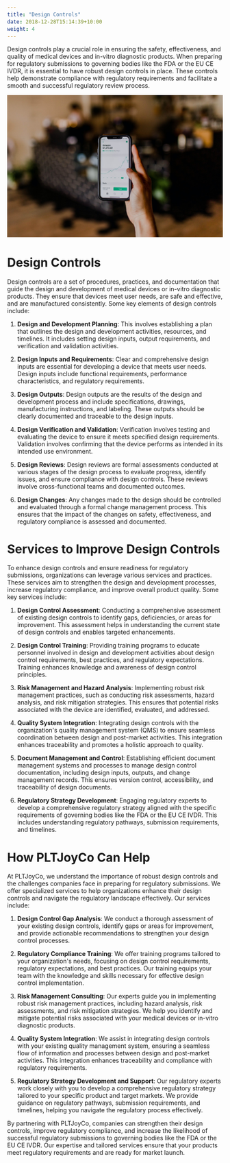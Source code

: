 ```yaml
---
title: "Design Controls"
date: 2018-12-28T15:14:39+10:00
weight: 4
---
```


Design controls play a crucial role in ensuring the safety, effectiveness, and quality of medical devices and in-vitro diagnostic products. When preparing for regulatory submissions to governing bodies like the FDA or the EU CE IVDR, it is essential to have robust design controls in place. These controls help demonstrate compliance with regulatory requirements and facilitate a smooth and successful regulatory review process.

![Accounting Services](/images/austin-distel-nGc5RT2HmF0-unsplash.jpg)

# Design Controls

Design controls are a set of procedures, practices, and documentation that guide the design and development of medical devices or in-vitro diagnostic products. They ensure that devices meet user needs, are safe and effective, and are manufactured consistently. Some key elements of design controls include:

1. **Design and Development Planning**: This involves establishing a plan that outlines the design and development activities, resources, and timelines. It includes setting design inputs, output requirements, and verification and validation activities.

2. **Design Inputs and Requirements**: Clear and comprehensive design inputs are essential for developing a device that meets user needs. Design inputs include functional requirements, performance characteristics, and regulatory requirements.

3. **Design Outputs**: Design outputs are the results of the design and development process and include specifications, drawings, manufacturing instructions, and labeling. These outputs should be clearly documented and traceable to the design inputs.

4. **Design Verification and Validation**: Verification involves testing and evaluating the device to ensure it meets specified design requirements. Validation involves confirming that the device performs as intended in its intended use environment.

5. **Design Reviews**: Design reviews are formal assessments conducted at various stages of the design process to evaluate progress, identify issues, and ensure compliance with design controls. These reviews involve cross-functional teams and documented outcomes.

6. **Design Changes**: Any changes made to the design should be controlled and evaluated through a formal change management process. This ensures that the impact of the changes on safety, effectiveness, and regulatory compliance is assessed and documented.

# Services to Improve Design Controls

To enhance design controls and ensure readiness for regulatory submissions, organizations can leverage various services and practices. These services aim to strengthen the design and development processes, increase regulatory compliance, and improve overall product quality. Some key services include:

1. **Design Control Assessment**: Conducting a comprehensive assessment of existing design controls to identify gaps, deficiencies, or areas for improvement. This assessment helps in understanding the current state of design controls and enables targeted enhancements.

2. **Design Control Training**: Providing training programs to educate personnel involved in design and development activities about design control requirements, best practices, and regulatory expectations. Training enhances knowledge and awareness of design control principles.

3. **Risk Management and Hazard Analysis**: Implementing robust risk management practices, such as conducting risk assessments, hazard analysis, and risk mitigation strategies. This ensures that potential risks associated with the device are identified, evaluated, and addressed.

4. **Quality System Integration**: Integrating design controls with the organization's quality management system (QMS) to ensure seamless coordination between design and post-market activities. This integration enhances traceability and promotes a holistic approach to quality.

5. **Document Management and Control**: Establishing efficient document management systems and processes to manage design control documentation, including design inputs, outputs, and change management records. This ensures version control, accessibility, and traceability of design documents.

6. **Regulatory Strategy Development**: Engaging regulatory experts to develop a comprehensive regulatory strategy aligned with the specific requirements of governing bodies like the FDA or the EU CE IVDR. This includes understanding regulatory pathways, submission requirements, and timelines.

# How PLTJoyCo Can Help

At PLTJoyCo, we understand the importance of robust design controls and the challenges companies face in preparing for regulatory submissions. We offer specialized services to help organizations enhance their design controls and navigate the regulatory landscape effectively. Our services include:

1. **Design Control Gap Analysis**: We conduct a thorough assessment of your existing design controls, identify gaps or areas for improvement, and provide actionable recommendations to strengthen your design control processes.

2. **Regulatory Compliance Training**: We offer training programs tailored to your organization's needs, focusing on design control requirements, regulatory expectations, and best practices. Our training equips your team with the knowledge and skills necessary for effective design control implementation.

3. **Risk Management Consulting**: Our experts guide you in implementing robust risk management practices, including hazard analysis, risk assessments, and risk mitigation strategies. We help you identify and mitigate potential risks associated with your medical devices or in-vitro diagnostic products.

4. **Quality System Integration**: We assist in integrating design controls with your existing quality management system, ensuring a seamless flow of information and processes between design and post-market activities. This integration enhances traceability and compliance with regulatory requirements.

5. **Regulatory Strategy Development and Support**: Our regulatory experts work closely with you to develop a comprehensive regulatory strategy tailored to your specific product and target markets. We provide guidance on regulatory pathways, submission requirements, and timelines, helping you navigate the regulatory process effectively.

By partnering with PLTJoyCo, companies can strengthen their design controls, improve regulatory compliance, and increase the likelihood of successful regulatory submissions to governing bodies like the FDA or the EU CE IVDR. Our expertise and tailored services ensure that your products meet regulatory requirements and are ready for market launch.
